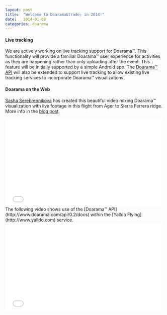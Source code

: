 ```yaml
---
layout: post
title:  "Welcome to Doarama&trade; in 2014!"
date:   2014-01-08
categories: doarama
---
```


#### Live tracking

[]()We are actively working on live tracking support for Doarama&trade;.  This functionality will provide a familiar Doarama&trade; user experience
for activities as they are happening rather than only uploading after the event.
This feature will be initially supported by a simple Android app.
The [Doarama&trade; API](http://www.doarama.com/api/0.2/docs) will also be extended to support live tracking to allow existing live tracking services to incorporate Doarama&trade; visualizations.

#### Doarama on the Web

[Sasha Serebrennikova](http://sashaz.com/about/) has created this beautiful video mixing Doarama&trade; visualization with live footage in this flight from Ager to Sierra Ferrera ridge.  More info in the [blog post](http://sashaz.com/2013/12/13/sierra-ferrera-ridge-using-doarama-for-making-video/).

<iframe src="//player.vimeo.com/video/81768749" width="500" height="281" frameborder="0" webkitallowfullscreen mozallowfullscreen allowfullscreen></iframe>

<br>
The following video shows use of the [Doarama&trade; API](http://www.doarama.com/api/0.2/docs) within the [Yalldo Flying](http://www.yalldo.com) service. 

<iframe src="//player.vimeo.com/video/77609054" width="500" height="281" frameborder="0" webkitallowfullscreen mozallowfullscreen allowfullscreen></iframe>
